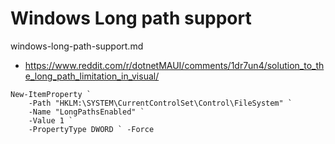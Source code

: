 # Windows Long path support

windows-long-path-support.md

*   https://www.reddit.com/r/dotnetMAUI/comments/1dr7un4/solution_to_the_long_path_limitation_in_visual/

```pwsh
New-ItemProperty `
    -Path "HKLM:\SYSTEM\CurrentControlSet\Control\FileSystem" `
    -Name "LongPathsEnabled" `
    -Value 1 `
    -PropertyType DWORD ` -Force
```


